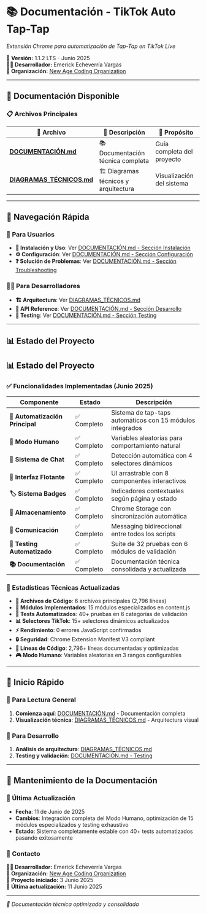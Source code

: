 # 📚 Documentación - TikTok Auto Tap-Tap

*Extensión Chrome para automatización de Tap-Tap en TikTok Live*

**📅 Versión:** 1.1.2 LTS - Junio 2025  
**👨‍💻 Desarrollador:** Emerick Echeverría Vargas  
**🏢 Organización:** [New Age Coding Organization](https://newagecoding.org)

---

## 📖 Documentación Disponible

### 📋 Archivos Principales

| 📄 Archivo | 📝 Descripción | 🎯 Propósito |
|------------|----------------|--------------|
| **[DOCUMENTACIÓN.md](./DOCUMENTACIÓN.md)** | 📚 Documentación técnica completa | Guía completa del proyecto |
| **[DIAGRAMAS_TÉCNICOS.md](./DIAGRAMAS_TÉCNICOS.md)** | 🏗️ Diagramas técnicos y arquitectura | Visualización del sistema |

---

## 🎯 Navegación Rápida

### 📖 Para Usuarios
- **🚀 Instalación y Uso**: Ver [DOCUMENTACIÓN.md - Sección Instalación](./DOCUMENTACIÓN.md#-guía-de-instalación-y-uso)
- **⚙️ Configuración**: Ver [DOCUMENTACIÓN.md - Sección Configuración](./DOCUMENTACIÓN.md#️-configuración-avanzada)
- **❓ Solución de Problemas**: Ver [DOCUMENTACIÓN.md - Sección Troubleshooting](./DOCUMENTACIÓN.md#-solución-de-problemas)

### 👨‍💻 Para Desarrolladores
- **🏗️ Arquitectura**: Ver [DIAGRAMAS_TÉCNICOS.md](./DIAGRAMAS_TÉCNICOS.md)
- **🔧 API Reference**: Ver [DOCUMENTACIÓN.md - Sección Desarrollo](./DOCUMENTACIÓN.md#-desarrollo-y-mantenimiento)
- **🧪 Testing**: Ver [DOCUMENTACIÓN.md - Sección Testing](./DOCUMENTACIÓN.md#-testing-y-validación)

---

## 📊 Estado del Proyecto

## 📊 Estado del Proyecto

### ✅ Funcionalidades Implementadas (Junio 2025)

| Componente | Estado | Descripción |
|------------|--------|-------------|
| **🤖 Automatización Principal** | ✅ Completo | Sistema de tap-taps automáticos con 15 módulos integrados |
| **🧠 Modo Humano** | ✅ Completo | Variables aleatorias para comportamiento natural |
| **💬 Sistema de Chat** | ✅ Completo | Detección automática con 4 selectores dinámicos |
| **🎨 Interfaz Flotante** | ✅ Completo | UI arrastrable con 8 componentes interactivos |
| **🏷️ Sistema Badges** | ✅ Completo | Indicadores contextuales según página y estado |
| **💾 Almacenamiento** | ✅ Completo | Chrome Storage con sincronización automática |
| **📡 Comunicación** | ✅ Completo | Messaging bidireccional entre todos los scripts |
| **🧪 Testing Automatizado** | ✅ Completo | Suite de 32 pruebas con 6 módulos de validación |
| **📚 Documentación** | ✅ Completo | Documentación técnica consolidada y actualizada |

### 🎯 Estadísticas Técnicas Actualizadas

- **📁 Archivos de Código**: 6 archivos principales (2,796 líneas)
- **🔧 Módulos Implementados**: 15 módulos especializados en content.js
- **🧪 Tests Automatizados**: 40+ pruebas en 6 categorías de validación
- **📊 Selectores TikTok**: 15+ selectores dinámicos actualizados
- **⚡️️️ Rendimiento**: 0 errores JavaScript confirmados
- **🔒 Seguridad**: Chrome Extension Manifest V3 compliant
- **📏 Líneas de Código**: 2,796+ líneas documentadas y optimizadas
- **🎮 Modo Humano**: Variables aleatorias en 3 rangos configurables

---

## 🚀 Inicio Rápido

### 📖 Para Lectura General
1. **Comienza aquí**: [DOCUMENTACIÓN.md](./DOCUMENTACIÓN.md) - Documentación completa
2. **Visualización técnica**: [DIAGRAMAS_TÉCNICOS.md](./DIAGRAMAS_TÉCNICOS.md) - Arquitectura visual

### 🔧 Para Desarrollo
1. **Análisis de arquitectura**: [DIAGRAMAS_TÉCNICOS.md](./DIAGRAMAS_TÉCNICOS.md)
2. **Testing y validación**: [DOCUMENTACIÓN.md - Testing](./DOCUMENTACIÓN.md#-testing-y-validación)

---

## 🔧 Mantenimiento de la Documentación

### 📅 Última Actualización
- **Fecha**: 11 de Junio de 2025
- **Cambios**: Integración completa del Modo Humano, optimización de 15 módulos especializados y testing exhaustivo
- **Estado**: Sistema completamente estable con 40+ tests automatizados pasando exitosamente

### 📧 Contacto

**👨‍💻 Desarrollador:** Emerick Echeverría Vargas  
**🏢 Organización:** [New Age Coding Organization](https://newagecoding.org)  
**📅 Proyecto iniciado:** 3 Junio 2025  
**📅 Última actualización:** 11 Junio 2025

---

*🎉 Documentación técnica optimizada y consolidada*
